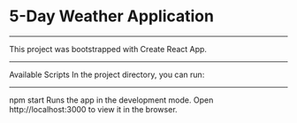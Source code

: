 <h1>5-Day Weather Application</h1>
<hr>
This project was bootstrapped with Create React App.
<hr>
Available Scripts
In the project directory, you can run:
<hr>
npm start
Runs the app in the development mode.
Open http://localhost:3000 to view it in the browser.
